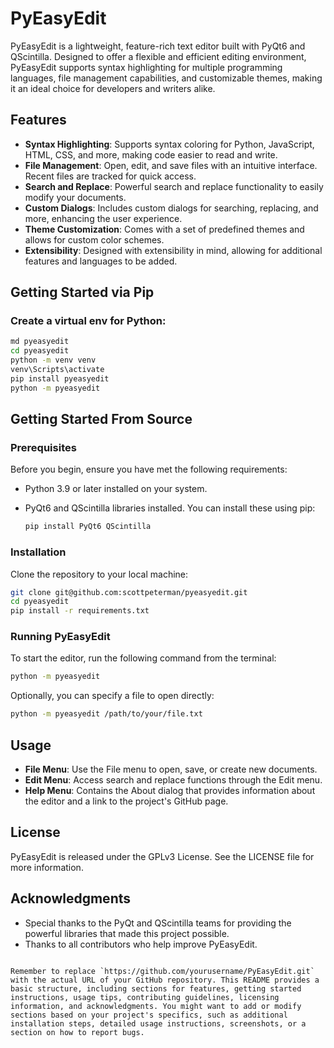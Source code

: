 # PyEasyEdit

PyEasyEdit is a lightweight, feature-rich text editor built with PyQt6 and QScintilla. Designed to offer a flexible and efficient editing environment, PyEasyEdit supports syntax highlighting for multiple programming languages, file management capabilities, and customizable themes, making it an ideal choice for developers and writers alike.

## Features

- **Syntax Highlighting**: Supports syntax coloring for Python, JavaScript, HTML, CSS, and more, making code easier to read and write.
- **File Management**: Open, edit, and save files with an intuitive interface. Recent files are tracked for quick access.
- **Search and Replace**: Powerful search and replace functionality to easily modify your documents.
- **Custom Dialogs**: Includes custom dialogs for searching, replacing, and more, enhancing the user experience.
- **Theme Customization**: Comes with a set of predefined themes and allows for custom color schemes.
- **Extensibility**: Designed with extensibility in mind, allowing for additional features and languages to be added.

## Getting Started via Pip

### Create a virtual env for Python:

```bash
md pyeasyedit
cd pyeasyedit
python -m venv venv
venv\Scripts\activate
pip install pyeasyedit
python -m pyeasyedit
```

## Getting Started From Source

### Prerequisites

Before you begin, ensure you have met the following requirements:
- Python 3.9 or later installed on your system.
- PyQt6 and QScintilla libraries installed. You can install these using pip:

  ```bash
  pip install PyQt6 QScintilla
  ```

### Installation

Clone the repository to your local machine:

```bash
git clone git@github.com:scottpeterman/pyeasyedit.git
cd pyeasyedit
pip install -r requirements.txt
```

### Running PyEasyEdit

To start the editor, run the following command from the terminal:

```bash
python -m pyeasyedit 
```

Optionally, you can specify a file to open directly:

```bash
python -m pyeasyedit /path/to/your/file.txt
```

## Usage

- **File Menu**: Use the File menu to open, save, or create new documents.
- **Edit Menu**: Access search and replace functions through the Edit menu.
- **Help Menu**: Contains the About dialog that provides information about the editor and a link to the project's GitHub page.


## License

PyEasyEdit is released under the GPLv3 License. See the LICENSE file for more information.

## Acknowledgments

- Special thanks to the PyQt and QScintilla teams for providing the powerful libraries that made this project possible.
- Thanks to all contributors who help improve PyEasyEdit.

```

Remember to replace `https://github.com/yourusername/PyEasyEdit.git` with the actual URL of your GitHub repository. This README provides a basic structure, including sections for features, getting started instructions, usage tips, contributing guidelines, licensing information, and acknowledgments. You might want to add or modify sections based on your project's specifics, such as additional installation steps, detailed usage instructions, screenshots, or a section on how to report bugs.